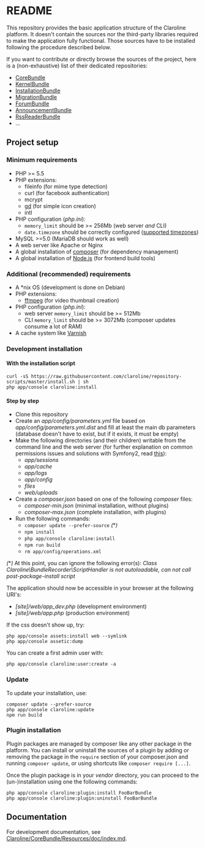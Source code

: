 README
======

This repository provides the basic application structure of the Claroline
platform.
It doesn't contain the sources nor the third-party libraries required to make
the application fully functional. Those sources have to be installed following
the procedure described below.

If you want to contribute or directly browse the sources of the project, here
is a (non-exhaustive) list of their dedicated repositories:

- [CoreBundle][core]
- [KernelBundle][kernel]
- [InstallationBundle][install]
- [MigrationBundle][migration]
- [ForumBundle][forum]
- [AnnouncementBundle][announcement]
- [RssReaderBundle][rssreader]
- ...

Project setup
-------------

### Minimum requirements

- PHP >= 5.5
- PHP extensions:
    - fileinfo (for mime type detection)
    - curl (for facebook authentication)
    - mcrypt
    - [gd][gd] (for simple icon creation)
    - intl
- PHP configuration (*php.ini*):
    - `memory_limit` should be >= 256Mb (web server *and* CLI)
    - `date.timezone` should be correctly configured ([supported timezones][timezones])
- MySQL >=5.0 (MariaDB should work as well)
- A web server like Apache or Nginx
- A global installation of [composer][composer] (for dependency management)
- A global installation of [Node.js][node] (for frontend build tools)

### Additional (recommended) requirements

- A *nix OS (development is done on Debian)
- PHP extensions:
    - [ffmpeg][ffmpeg] (for video thumbnail creation)
- PHP configuration (*php.ini*):
    - web server `memory_limit` should be >= 512Mb
    - CLI `memory_limit` should be >= 3072Mb (composer updates consume a lot of RAM)
- A cache system like [Varnish][varnish]

### Development installation

#### With the installation script

```
curl -sS https://raw.githubusercontent.com/claroline/repository-scripts/master/install.sh | sh
php app/console claroline:install
```

#### Step by step

- Clone this repository
- Create an *app/config/parameters.yml* file based on
  *app/config/parameters.yml.dist*
  and fill at least the main db parameters (database doesn't have to exist,
  but if it exists, it must be empty)
- Make the following directories (and their children) writable from the command
  line and the web server (for further explanation on common permissions issues
  and solutions with Symfony2, read [this][symfo-config]):
    - *app/sessions*
    - *app/cache*
    - *app/logs*
    - *app/config*
    - *files*
    - *web/uploads*
- Create a *composer.json* based on one of the following *composer* files:
    - *composer-min.json* (minimal installation, without plugins)
    - *composer-max.json* (complete installation, with plugins)
- Run the following commands:
    - `composer update --prefer-source` *(***)*
    - `npm install` 
    - `php app/console claroline:install`
    - `npm run build`
    - `rm app/config/operations.xml`

*(***)* At this point, you can ignore the following error(s): *Class
    Claroline\BundleRecorder\ScriptHandler is not autoloadable, can not call
    post-package-install script*

The application should now be accessible in your browser at the following URI's:

- *[site]/web/app_dev.php* (development environment)
- *[site]/web/app.php* (production environment)

If the css doesn't show up, try:

```
php app/console assets:install web --symlink
php app/console assetic:dump
```

You can create a first admin user with:

```
php app/console claroline:user:create -a
```

### Update

To update your installation, use:

```
composer update --prefer-source
php app/console claroline:update
npm run build
```

### Plugin installation

Plugin packages are managed by composer like any other package in the platform.
You can install or uninstall the sources of a plugin by adding or removing
the package in the `require` section of your composer.json and running
`composer update`, or using shortcuts like `composer require [...]`.

Once the plugin package is in your *vendor* directory, you can proceed to the
(un-)installation using one the following commands:

```
php app/console claroline:plugin:install FooBarBundle
php app/console claroline:plugin:uninstall FooBarBundle
```

Documentation
-------------

For development documentation, see
[Claroline/CoreBundle/Resources/doc/index.md][core-doc].


[core]:         https://github.com/claroline/CoreBundle
[kernel]:       https://github.com/claroline/KernelBundle
[install]:      https://github.com/claroline/InstallationBundle
[migration]:    https://github.com/claroline/MigrationBundle
[forum]:        https://github.com/claroline/ForumBundle
[announcement]: https://github.com/claroline/AnnouncementBundle
[rssreader]:    https://github.com/claroline/RssReaderBundle

[composer]:     https://getcomposer.org
[node]:         https://nodejs.org
[timezones]:    http://www.php.net/manual/en/timezones.php
[varnish]:      https://www.varnish-cache.org
[gd]:           http://www.php.net/manual/en/book.image.php
[ffmpeg]:       http://ffmpeg-php.sourceforge.net
[symfo-config]: http://symfony.com/doc/2.7/book/installation.html#checking-symfony-application-configuration-and-setup
[core-doc]:     https://github.com/claroline/CoreBundle/blob/master/Resources/doc/index.md
